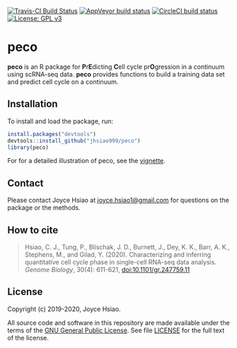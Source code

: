 [![Travis-CI Build
Status](https://travis-ci.com/jhsiao999/peco.svg?branch=master)](https://travis-ci.com/jhsiao999/peco)
[![AppVeyor build
status](https://ci.appveyor.com/api/projects/status/github/jhsiao999/peco?branch=master&svg=true)](https://ci.appveyor.com/project/jhsiao999/peco)
[![CircleCI build
status](https://circleci.com/gh/jhsiao999/peco.svg?style=svg)](https://circleci.com/gh/jhsiao999/peco)
[![License: GPL
v3](https://img.shields.io/badge/License-GPL%20v3-blue.svg)](http://www.gnu.org/licenses/gpl-3.0)

# peco

**peco** is an R package for **P**r**E**dicting **C**ell cycle
pr**O**gression in a continuum using scRNA-seq data. **peco**
provides functions to build a training data set and predict cell cycle
on a continuum.

## Installation

To install and load the package, run:

``` r
install.packages("devtools")
devtools::install_github("jhsiao999/peco")
library(peco)
```

For for a detailed illustration of peco, see the [vignette][vignette].

Contact
-------

Please contact Joyce Hsiao at
[joyce.hsiao1@gmail.com](joyce.hsiao1@gmail.com) for questions on the
package or the methods.

How to cite
-----------

> Hsiao, C. J., Tung, P., Blischak, J. D., Burnett, J., Dey, K. K.,
> Barr, A. K., Stephens, M., and Gilad, Y. (2020). Characterizing and
> inferring quantitative cell cycle phase in single-cell RNA-seq data
> analysis. *Genome Biology*, 30(4): 611-621,
> [doi:10.1101/gr.247759.11][paper]

License
-------

Copyright (c) 2019-2020, Joyce Hsiao.

All source code and software in this repository are made available
under the terms of the [GNU General Public License][gpl]. See file
[LICENSE](LICENSE) for the full text of the license.

[gpl]: https://www.gnu.org/licenses/gpl-3.0.en.html
[paper]: https://doi.org/10.1101/gr.247759.118
[vignette]: https://jhsiao999.github.io/peco/articles/peco.html

